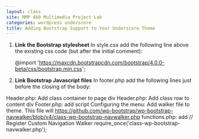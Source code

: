```yaml
---
layout: class
site: MMP 460 Multimedia Project Lab
categories: wordpress underscore
title: Adding Bootstrap Support to Your Underscore Theme
---
```

1. **Link the Bootstrap stylesheet**
In style.css add the following line above the existing css code (but after the initial comment): 
  
    @import 'https://maxcdn.bootstrapcdn.com/bootstrap/4.0.0-beta/css/bootstrap.min.css';
  
2. **Link Bootstrap Javascript files**
In footer.php add the following lines just before the closing of the body:

    <!-- bootstrap js -->
    <script src="https://code.jquery.com/jquery-3.2.1.slim.min.js" integrity="sha384-KJ3o2DKtIkvYIK3UENzmM7KCkRr/rE9/Qpg6aAZGJwFDMVNA/GpGFF93hXpG5KkN" crossorigin="anonymous"></script>
    <script src="https://cdnjs.cloudflare.com/ajax/libs/popper.js/1.11.0/umd/popper.min.js" integrity="sha384-b/U6ypiBEHpOf/4+1nzFpr53nxSS+GLCkfwBdFNTxtclqqenISfwAzpKaMNFNmj4" crossorigin="anonymous"></script>
    <script src="https://maxcdn.bootstrapcdn.com/bootstrap/4.0.0-beta/js/bootstrap.min.js" integrity="sha384-h0AbiXch4ZDo7tp9hKZ4TsHbi047NrKGLO3SEJAg45jXxnGIfYzk4Si90RDIqNm1" crossorigin="anonymous"></script>

Header.php: Add class container to page div
Header.php: Add class row to content div
Footer.php: add script
Configuring the menu:
Add walker file to theme. This file will 
https://github.com/wp-bootstrap/wp-bootstrap-navwalker/blob/v4/class-wp-bootstrap-navwalker.php
functions.php: add 
// Register Custom Navigation Walker
require_once('class-wp-bootstrap-navwalker.php');

